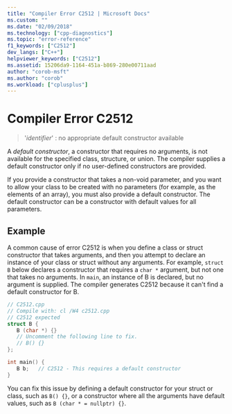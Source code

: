 ```yaml
---
title: "Compiler Error C2512 | Microsoft Docs"
ms.custom: ""
ms.date: "02/09/2018"
ms.technology: ["cpp-diagnostics"]
ms.topic: "error-reference"
f1_keywords: ["C2512"]
dev_langs: ["C++"]
helpviewer_keywords: ["C2512"]
ms.assetid: 15206da9-1164-451a-b869-280e00711aad
author: "corob-msft"
ms.author: "corob"
ms.workload: ["cplusplus"]
---
```

# Compiler Error C2512

> '*identifier*' : no appropriate default constructor available  

A *default constructor*, a constructor that requires no arguments, is not available for the specified class, structure, or union. The compiler supplies a default constructor only if no user-defined constructors are provided.

If you provide a constructor that takes a non-void parameter, and you want to allow your class to be created with no parameters (for example, as the elements of an array), you must also provide a default constructor. The default constructor can be a constructor with default values for all parameters.

## Example

A common cause of error C2512 is when you define a class or struct constructor that takes arguments, and then you attempt to declare an instance of your class or struct without any arguments. For example, `struct B` below declares a constructor that requires a `char *` argument, but not one that takes no arguments. In `main`, an instance of B is declared, but no argument is supplied. The compiler generates C2512 because it can't find a default constructor for B.

```cpp
// C2512.cpp
// Compile with: cl /W4 c2512.cpp
// C2512 expected
struct B {
   B (char *) {}
   // Uncomment the following line to fix.
   // B() {}
};

int main() {
   B b;   // C2512 - This requires a default constructor
}
```

You can fix this issue by defining a default constructor for your struct or class, such as `B() {}`, or a constructor where all the arguments have default values, such as `B (char * = nullptr) {}`.
